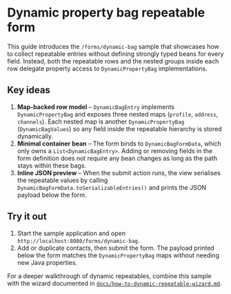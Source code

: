 # Dynamic property bag repeatable form

This guide introduces the `/forms/dynamic-bag` sample that showcases how to collect repeatable
entries without defining strongly typed beans for every field. Instead, both the repeatable rows and
the nested groups inside each row delegate property access to `DynamicPropertyBag` implementations.

## Key ideas

1. **Map-backed row model** – `DynamicBagEntry` implements `DynamicPropertyBag` and exposes three
   nested maps (`profile`, `address`, `channels`). Each nested map is another `DynamicPropertyBag`
   (`DynamicBagValues`) so any field inside the repeatable hierarchy is stored dynamically.
2. **Minimal container bean** – The form binds to `DynamicBagFormData`, which only owns a
   `List<DynamicBagEntry>`. Adding or removing fields in the form definition does not require any
   bean changes as long as the path stays within these bags.
3. **Inline JSON preview** – When the submit action runs, the view serialises the repeatable values
   by calling `DynamicBagFormData.toSerializableEntries()` and prints the JSON payload below the form.

## Try it out

1. Start the sample application and open `http://localhost:8080/forms/dynamic-bag`.
2. Add or duplicate contacts, then submit the form. The payload printed below the form matches the
   `DynamicPropertyBag` maps without needing new Java properties.

For a deeper walkthrough of dynamic repeatables, combine this sample with the wizard documented in
[`docs/how-to-dynamic-repeatable-wizard.md`](./how-to-dynamic-repeatable-wizard.md).
